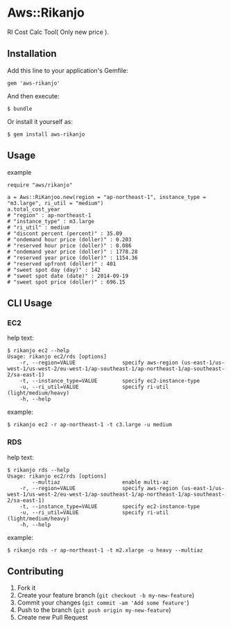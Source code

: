 # Aws::Rikanjo

RI Cost Calc Tool( Only new price ).

## Installation

Add this line to your application's Gemfile:

    gem 'aws-rikanjo'

And then execute:

    $ bundle

Or install it yourself as:

    $ gem install aws-rikanjo

## Usage

example

```
require "aws/rikanjo"

a = Aws::RiKanjoo.new(region = "ap-northeast-1", instance_type = "m3.large", ri_util = "medium")
a.total_cost_year
# "region" : ap-northeast-1
# "instance_type" : m3.large
# "ri_util" : medium
# "discont percent (percent)" : 35.09
# "ondemand hour price (doller)" : 0.203
# "reserved hour price (doller)" : 0.086
# "ondemand year price (doller)" : 1778.28
# "reserved year price (doller)" : 1154.36
# "reserved upfront (doller)" : 401
# "sweet spot day (day)" : 142
# "sweet spot date (date)" : 2014-09-19
# "sweet spot price (doller)" : 696.15
```

## CLI Usage

### EC2

help text:

```
$ rikanjo ec2 --help
Usage: rikanjo ec2/rds [options]
    -r, --region=VALUE               specify aws-region (us-east-1/us-west-1/us-west-2/eu-west-1/ap-southeast-1/ap-northeast-1/ap-southeast-2/sa-east-1)
    -t, --instance_type=VALUE        specify ec2-instance-type
    -u, --ri_util=VALUE              specify ri-util (light/medium/heavy)
    -h, --help
```

example:

```
$ rikanjo ec2 -r ap-northeast-1 -t c3.large -u medium
```

### RDS

help text:

```
$ rikanjo rds --help
Usage: rikanjo ec2/rds [options]
        --multiaz                    enable multi-az
    -r, --region=VALUE               specify aws-region (us-east-1/us-west-1/us-west-2/eu-west-1/ap-southeast-1/ap-northeast-1/ap-southeast-2/sa-east-1)
    -t, --instance_type=VALUE        specify ec2-instance-type
    -u, --ri_util=VALUE              specify ri-util (light/medium/heavy)
    -h, --help
```

example:

```
$ rikanjo rds -r ap-northeast-1 -t m2.xlarge -u heavy --multiaz
```



## Contributing

1. Fork it
2. Create your feature branch (`git checkout -b my-new-feature`)
3. Commit your changes (`git commit -am 'Add some feature'`)
4. Push to the branch (`git push origin my-new-feature`)
5. Create new Pull Request

